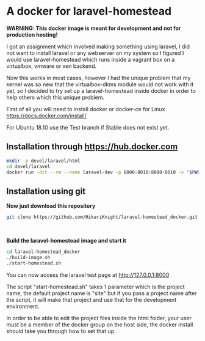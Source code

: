 # A docker for laravel-homestead
**WARNING: This docker image is meant for development and not for production hosting!**

I got an assignment which involved making something using laravel, I did not want to install laravel or any webserver on my system so I figured I would use laravel-homestead which runs inside a vagrant box on a virtualbox, vmware or xen backend.

Now this works in most cases, however I had the unique problem that my kernel was so new that the virtualbox-dkms module would not work with it yet, so I decided to try set up a laravel-homestead inside docker in order to help others which this unique problem.

First of all you will need to install docker or docker-ce for Linux<br>
https://docs.docker.com/install/

For Ubuntu 18.10 use the Test branch if Stable does not exist yet.

## Installation through https://hub.docker.com
```bash
mkdir -p devel/laravel/html
cd devel/laravel
docker run -dit --rm --name laravel-dev -p 8000-8010:8000-8010 -v "$PWD/html":/www --user 0:$(sed -nr "s/^docker:x:([0-9]+):.*/\1/p" /etc/group) hikariknight/laravel-homestead "projectname" 
```

## Installation using git

**Now just download this repository<br>**
```bash
git clone https://github.com/HikariKnight/laravel-homestead_docker.git
```
<br>

**Build the laravel-homestead image and start it**<br>

```bash
cd laravel-homestead_docker
./build-image.sh
./start-homestead.sh
```

You can now access the laravel test page at http://127.0.0.1:8000

The script "start-homestead.sh" takes 1 parameter which is the project name, the default project name is "site" but if you pass a project name after the script, it will make that project and use that for the development environment.

In order to be able to edit the project files inside the html folder, your user must be a member of the docker group on the host side, the docker install should take you through how to set that up.